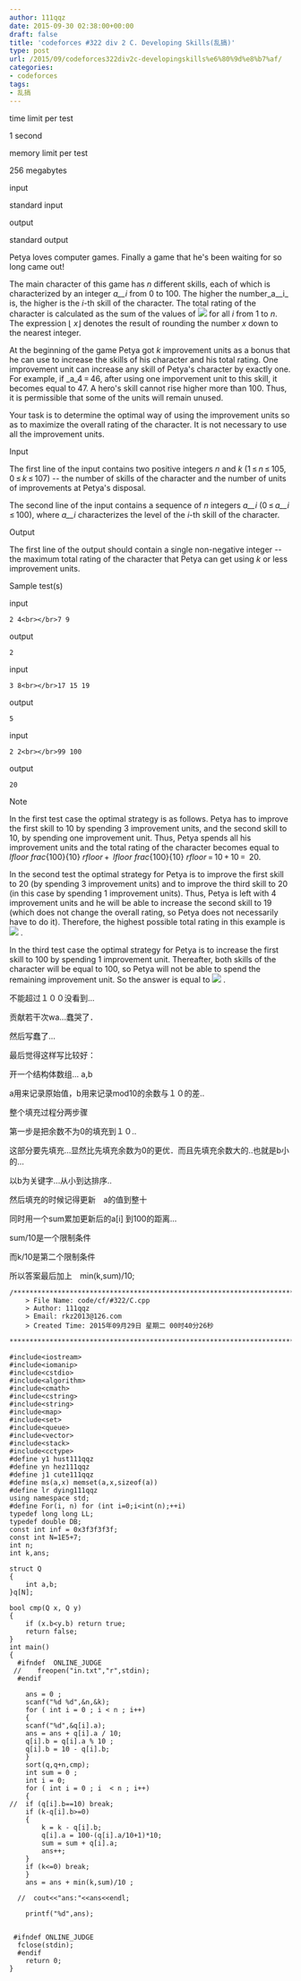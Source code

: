 ```yaml
---
author: 111qqz
date: 2015-09-30 02:38:00+00:00
draft: false
title: 'codeforces #322 div 2 C. Developing Skills(乱搞)'
type: post
url: /2015/09/codeforces322div2c-developingskills%e6%80%9d%e8%b7%af/
categories:
- codeforces
tags:
- 乱搞
---
```








time limit per test


1 second







memory limit per test


256 megabytes







input


standard input







output


standard output










Petya loves computer games. Finally a game that he's been waiting for so long came out!




The main character of this game has _n_ different skills, each of which is characterized by an integer _a__i_ from 0 to 100. The higher the number_a__i_ is, the higher is the _i_-th skill of the character. The total rating of the character is calculated as the sum of the values ​​of ![](https://111qqz.com/wp-content/uploads/2015/11/d57eb2f9c5cdd47117a3d4c38f8d70b49461a957.png)
for all _i_ from 1 to _n_. The expression ⌊ _x_⌋ denotes the result of rounding the number _x_ down to the nearest integer.




At the beginning of the game Petya got _k_ improvement units as a bonus that he can use to increase the skills of his character and his total rating. One improvement unit can increase any skill of Petya's character by exactly one. For example, if _a_4 = 46, after using one imporvement unit to this skill, it becomes equal to 47. A hero's skill cannot rise higher more than 100. Thus, it is permissible that some of the units will remain unused.




Your task is to determine the optimal way of using the improvement units so as to maximize the overall rating of the character. It is not necessary to use all the improvement units.










Input




The first line of the input contains two positive integers _n_ and _k_ (1 ≤ _n_ ≤ 105, 0 ≤ _k_ ≤ 107) -- the number of skills of the character and the number of units of improvements at Petya's disposal.




The second line of the input contains a sequence of _n_ integers _a__i_ (0 ≤ _a__i_ ≤ 100), where _a__i_ characterizes the level of the _i_-th skill of the character.










Output




The first line of the output should contain a single non-negative integer -- the maximum total rating of the character that Petya can get using _k_ or less improvement units.










Sample test(s)










input



    
    2 4<br></br>7 9










output



    
    2










input



    
    3 8<br></br>17 15 19










output



    
    5










input



    
    2 2<br></br>99 100










output



    
    20
















Note




In the first test case the optimal strategy is as follows. Petya has to improve the first skill to 10 by spending 3 improvement units, and the second skill to 10, by spending one improvement unit. Thus, Petya spends all his improvement units and the total rating of the character becomes equal to _lfloor_ _frac_{100}{10} _rfloor_ +  _lfloor_ _frac_{100}{10} _rfloor_ = 10 + 10 =  20.




In the second test the optimal strategy for Petya is to improve the first skill to 20 (by spending 3 improvement units) and to improve the third skill to 20 (in this case by spending 1 improvement units). Thus, Petya is left with 4 improvement units and he will be able to increase the second skill to 19 (which does not change the overall rating, so Petya does not necessarily have to do it). Therefore, the highest possible total rating in this example is ![](https://111qqz.com/wp-content/uploads/2015/11/474d3c832d2017b4a4e816c764fedc91f3282a8c.png)
.




In the third test case the optimal strategy for Petya is to increase the first skill to 100 by spending 1 improvement unit. Thereafter, both skills of the character will be equal to 100, so Petya will not be able to spend the remaining improvement unit. So the answer is equal to ![](http://codeforces.com/predownloaded/05/f8/05f8611f710c0ca7c188f9020a10e40475030c69.png)
.







不能超过１００没看到...




贡献若干次wa...蠢哭了．




然后写蠢了...




最后觉得这样写比较好：




开一个结构体数组... a,b




a用来记录原始值，b用来记录mod10的余数与１０的差..




整个填充过程分两步骤




第一步是把余数不为0的填充到１０..




这部分要先填充...显然比先填充余数为0的更优．而且先填充余数大的..也就是b小的...




以b为关键字...从小到达排序..




然后填充的时候记得更新　a的值到整十　　




同时用一个sum累加更新后的a[i] 到100的距离...




sum/10是一个限制条件




而k/10是第二个限制条件




所以答案最后加上　min(k,sum)/10;



 

    
    /*************************************************************************
    	> File Name: code/cf/#322/C.cpp
    	> Author: 111qqz
    	> Email: rkz2013@126.com 
    	> Created Time: 2015年09月29日 星期二 00时40分26秒
     ************************************************************************/
    
    #include<iostream>
    #include<iomanip>
    #include<cstdio>
    #include<algorithm>
    #include<cmath>
    #include<cstring>
    #include<string>
    #include<map>
    #include<set>
    #include<queue>
    #include<vector>
    #include<stack>
    #include<cctype>
    #define y1 hust111qqz
    #define yn hez111qqz
    #define j1 cute111qqz
    #define ms(a,x) memset(a,x,sizeof(a))
    #define lr dying111qqz
    using namespace std;
    #define For(i, n) for (int i=0;i<int(n);++i)  
    typedef long long LL;
    typedef double DB;
    const int inf = 0x3f3f3f3f;
    const int N=1E5+7;
    int n;
    int k,ans;
    
    struct Q
    {
        int a,b;
    }q[N];
    
    bool cmp(Q x, Q y)
    {
        if (x.b<y.b) return true;
        return false;
    }
    int main()
    {
      #ifndef  ONLINE_JUDGE 
     //    freopen("in.txt","r",stdin);
      #endif
       
        ans = 0 ;
        scanf("%d %d",&n,&k);
        for ( int i = 0 ; i < n ; i++)
        {
    	scanf("%d",&q[i].a);
    	ans = ans + q[i].a / 10;
    	q[i].b = q[i].a % 10 ; 
    	q[i].b = 10 - q[i].b;
        }
        sort(q,q+n,cmp);
        int sum = 0 ;
        int i = 0;
        for ( int i = 0 ; i  < n ; i++)
        {
    //	if (q[i].b==10) break;
    	if (k-q[i].b>=0)
    	{
    	    k = k - q[i].b;
    	    q[i].a = 100-(q[i].a/10+1)*10;
    	    sum = sum + q[i].a;
    	    ans++;
    	}
    	if (k<=0) break;
        }
        ans = ans + min(k,sum)/10 ;
        
      //  cout<<"ans:"<<ans<<endl;
    
        printf("%d",ans);
    
       
     #ifndef ONLINE_JUDGE  
      fclose(stdin);
      #endif
    	return 0;
    }
    



